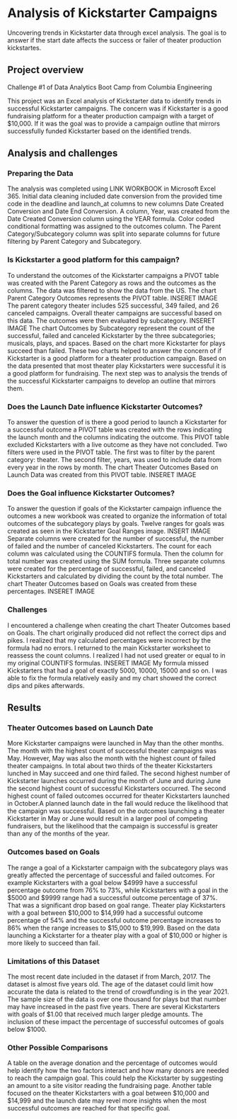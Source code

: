 # Analysis of Kickstarter Campaigns
Uncovering trends in Kickstarter data through excel analysis. 
The goal is to answer if the start date affects the success or failer of theater production kickstartes.

## Project overview
Challenge #1 of Data Analytics Boot Camp from Columbia Engineering

This project was an Excel analysis of Kickstarter data to identify trends in successful Kickstarter campaigns. The concern was if Kickstarter is a good fundraising platform for a theater production campaign with a target of $10,000. If it was the goal was to provide a campaign outline that mirrors successfully funded Kickstarter based on the identified trends.

## Analysis and challenges
### Preparing the Data
The analysis was completed using LINK WORKBOOK in Microsoft Excel 365. Initial data cleaning included date conversion from the provided time code in the deadline and launch_at columns to new columns Date Created Conversion and Date End Conversion. A column, Year, was created from the Date Created Conversion column using the YEAR formula. Color coded conditional formatting was assigned to the outcomes column. The Parent Category/Subcategory column was split into separate columns for future filtering by Parent Category and Subcategory. 

### Is Kickstarter a good platform for this campaign?
To understand the outcomes of the Kickstarter campaigns a PIVOT table was created with the Parent Category as rows and the outcomes as the columns. The data was filtered to show the data from the US. The chart Parent Category Outcomes represents the PIVOT table. INSERET IMAGE The parent category theater includes 525 successful, 349 failed, and 26 canceled campaigns. Overall theater campaigns are successful based on this data. The outcomes were then evaluated by subcategory. INSERET IMAGE The chart Outcomes by Subcategory represent the count of the successful, failed and canceled Kickstarter by the three subcategories; musicals, plays, and spaces. Based on the chart more Kickstarter for plays succeed than failed. These two charts helped to answer the concern of if Kickstarter is a good platform for a theater production campaign. Based on the data presented that most theater play Kickstarters were successful it is a good platform for fundraising. The next step was to analysis the trends of the successful Kickstarter campaigns to develop an outline that mirrors them.

### Does the Launch Date influence Kickstarter Outcomes?
To answer the question of is there a good period to launch a Kickstarter for a successful outcome a PIVOT table was created with the rows indicating the launch month and the columns indicating the outcome. This PIVOT table excluded Kickstarters with a live outcome as they have not concluded. Two filters were used in the PIVOT table. The first was to filter by the parent category: theater. The second filter, years, was used to include data from every year in the rows by month. The chart Theater Outcomes Based on Launch Data was created from this PIVOT table. INSERET IMAGE

### Does the Goal influence Kickstarter Outcomes?
To answer the question if goals of the Kickstarter campaign influence the outcomes a new workbook was created to organize the information of total outcomes of the subcategory plays by goals. Twelve ranges for goals was created as seen in the Kickstarter Goal Ranges image. INSERT IMAGE Separate columns were created for the number of successful, the number of failed and the number of canceled Kickstarters. The count for each column was calculated using the COUNTIFS formula. Then the column for total number was created using the SUM formula. Three separate columns were created for the percentage of successful, failed, and canceled Kickstarters and calculated by dividing the count by the total number. The chart Theater Outcomes based on Goals was created from these percentages. INSERET IMAGE

### Challenges
I encountered a challenge when creating the chart Theater Outcomes based on Goals. The chart originally produced did not reflect the correct dips and pikes. I realized that my calculated percentages were incorrect by the formula had no errors. I returned to the main Kickstarter worksheet to reassess the count columns. I realized I had not used greater or equal to in my original COUNTIFS formulas. INSERET IMAGE My formula missed Kickstarters that had a goal of exactly 5000, 10000, 15000 and so on. I was able to fix the formula relatively easily and my chart showed the correct dips and pikes afterwards. 

## Results
### Theater Outcomes based on Launch Date
More Kickstarter campaigns were launched in May than the other months. The month with the highest count of successful theater campaigns was May. However, May was also the month with the highest count of failed theater campaigns. In total about two thirds of the theater Kickstarters lunched in May succeed and one third failed. The second highest number of Kickstarter launches occurred during the month of June and during June the second highest count of successful Kickstarters occurred. The second highest count of failed outcomes occurred for theater Kickstarters launched in October.A planned launch date in the fall would reduce the likelihood that the campaign was successful.  Based on the outcomes launching a theater Kickstarter in May or June would result in a larger pool of competing fundraisers, but the likelihood that the campaign is successful is greater than any of the months of the year. 

### Outcomes based on Goals
The range a goal of a Kickstarter campaign with the subcategory plays was greatly affected the percentage of successful and failed outcomes. For example Kickstarters with a goal below $4999 have a successful percentage outcome from 76% to 73%, while Kickstarters with a goal in the  $5000 and $9999 range had a successful outcome percentage of 37%. That was a significant drop based on goal range. Theater play Kickstarters with a goal between $10,000 to $14,999 had a successful outcome percentage of  54% and the successful outcome percentage increases to 86% when the range increases to $15,000 to $19,999. Based on the data launching a Kickstarter for a theater play with a goal of $10,000 or higher is more likely to succeed than fail. 

### Limitations of this Dataset

The most recent date included in the dataset if from March, 2017. The dataset is almost five years old. The age of the dataset could limit how accurate the data is related to the trend of crowdfunding is in the year 2021. The sample size of the data is over one thousand for plays but that number may have increased in the past five years. There are several Kickstarters with goals of $1.00 that received much larger pledge amounts. The inclusion of these impact the percentage of successful outcomes of goals below $1000.

### Other Possible Comparisons
A table on the average donation and the percentage of outcomes would help identify how the two factors interact and how many donors are needed to reach the campaign goal. This could help the Kickstarter by suggesting an amount to a site visitor reading the fundraising page. Another table focused on the theater Kickstarters with a goal between $10,000 and $14,999 and the launch date may revel more insights when the most successful outcomes are reached for that specific goal. 
